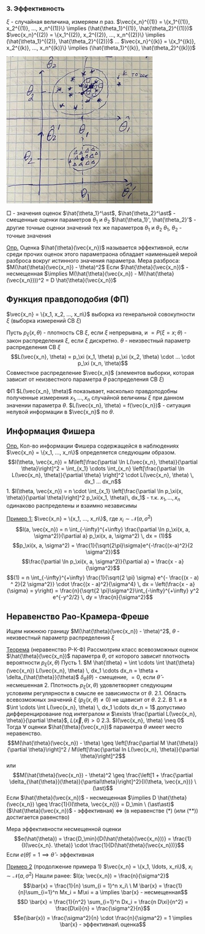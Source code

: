 ### 3. Эффективность
$\xi$ - случайная величина, измеряем $n$ раз.
$\vec{x_n}^{(1)} = \{x_1^{(1)}, x_2^{(1)}, ..., x_n^{(1)}\} \implies (\hat{\theta_1}^{(1)}, \hat{\theta_2}^{(1)})$
$\vec{x_n}^{(2)} = \{x_1^{(2)}, x_2^{(2)}, ..., x_n^{(2)}\} \implies (\hat{\theta_1}^{(2)}, \hat{\theta_2}^{(2)})$
...
$\vec{x_n}^{(k)} = \{x_1^{(k)}, x_2^{(k)}, ..., x_n^{(k)}\} \implies (\hat{\theta_1}^{(k)}, \hat{\theta_2}^{(k)})$

![](/mathstat/lecture2/image1.jpg)

□ - значения оценок
    $\hat{\theta_1}^\ast$, $\hat{\theta_2}^\ast$ - смещенные оценки параметров $\theta_1$ и $\theta_2$
    $\hat{\theta_1}', \hat{\theta_2}'$ - другие точные оценки значений тех же параметров $\theta_1$ и $\theta_2$
    $\theta_1$, $\theta_2$ - точные значения

<u>Опр.</u> Оценка $\hat{\theta}(\vec{x_n})$ называется эффективной, если среди прочих оценок этого параметраона обладает наименьшей мерой разброса вокруг истинного значения параметра.
    Мера разброса: $M(\hat{\theta}(\vec{x_n}) - \theta)^2$
    Если $\hat{\theta}(\vec{x_n})$ - несмещенная $\implies M(\hat{\theta}(\vec{x_n}) - M(\hat{\theta}(\vec{x_n})))^2 = D \hat{\theta}(\vec{x_n})$

## Функция правдоподобия (ФП)
$\vec{x_n} = \{x_1, x_2, ..., x_n\}$ выборка из генеральной совокупности $\xi$ (выборка измерений СВ $\xi$)

Пусть $p_\xi(x, \theta)$ - плотность СВ $\xi$, если $\xi$ непрерывна, и $=P(\xi=x; \theta)$ - закон распределения $\xi$, если $\xi$ дискретно.
    $\theta$ - неизвестный параметр распределения СВ $\xi$
    $$L(\vec{x_n}, \theta) = p_\xi (x_1, \theta) p_\xi (x_2, \theta) \cdot ... \cdot p_\xi (x_n, \theta)$$
    Совместное распределение $\vec{x_n}$ (элементов выборки, которая зависит от неизвестного параметра $\theta$ распределения СВ $\xi$)

ФП $L(\vec{x_n}, \theta)$ показывает, насколько правдоподобны полученные измерения $x_1, ..., x_n$ случайной величины $\xi$ при данном значении параметра $\theta$.
    $L(\vec{x_n}, \theta) = f(\vec{x_n})$ - ситуация нелувой информации в $\vec{x_n}$ по $\theta$.

## Информация Фишера
<u>Опр.</u> Кол-во информации Фишера содержащейся в наблюдениях $\vec{x_n} = \{x_1, ..., x_n\}$ определяется следующим образом.
    $$I(\theta, \vec{x_n}) = M\left[\frac{\partial \ln L(\vec{x_n}, \theta)}{\partial \theta}\right]^2 = \int_{x_1} \cdots \int_{x_n} \left[\frac{\partial \ln L(\vec{x_n}, \theta)}{\partial \theta} \right]^2 \cdot L(\vec{x_n}, \theta) \, dx_1 ... dx_n$$
    1. $I(\theta, \vec{x_n}) = n \cdot \int_{x_1}  \left[\frac{\partial \ln p_\xi(x, \theta)}{\partial \theta}\right]^2 p_\xi(x_1, \theta)\, dx_1$ - т.к. $x_1, ..., x_n$ одинаково распределены и взаимно независимы

<u>Пример 1:</u>
    $\vec{x_n} = \{x_1, ..., x_n\}$, где $x_i \sim \mathcal{N}(a, \sigma^2)$
    $$I(a, \vec{x_n}) = n \int_{-\infty}^{+\infty} \frac{\partial \ln p_\xi(x, a, \sigma^2)}{\partial a} p_\xi(x, a, \sigma^2) \, dx = (1)$$
    $$p_\xi(x, a, \sigma^2) = \frac{1}{\sqrt{2\pi}\sigma}e^{-\frac{(x-a)^2}{2 \sigma^2}}$$
    $$\frac{\partial \ln p_\xi(x, a, \sigma^2)}{\partial a} = \frac{x - a}{\sigma^2}$$
    $$(1) = n \int_{-\infty}^{+\infty} \frac{1}{\sqrt{2 \pi} \sigma} e^{- \frac{(x - a) ^ 2}{2 \sigma^2}} \cdot \frac{(x - a)^2}{\sigma^4} \, dx = \left(\frac{x - a}{\sigma} = y\right) = \frac{n}{\sqrt{2 \pi}\sigma^2}\int_{-\infty}^{+\infty} y^2 e^{-y^2/2} \, dy = \frac{n}{\sigma^2}$$

## Неравенство Рао-Крамера-Фреше
Ищем нижнюю границу $M(\hat{\theta}(\vec{x_n}) - \theta)^2$, $\theta$ - неизвестный параметр распределения $\xi$

<u>Теорема</u> (неравенство Р-К-Ф)
    Рассмотрим класс всевозможных оценок $\hat{\theta}(\vec{x_n})$ параметра $\theta$, от которого зависит плотность вероятности $p_\xi(x, \theta)$
    Пусть
    1. $M \hat{\theta} = \int \cdots \int \hat{\theta}(\vec{x_n}) L(\vec{x_n}, \theta) \, dx_1 \cdots dx_n = \theta + \delta_{\hat{\theta}}(\theta)$
    $\delta_{\hat{\theta}}(\theta)$ - смещение, $= 0$, если $\hat{\theta}$ - несмешенная
    2. Плотность $p_\xi(x, \theta)$ удовлетворяет следующим условиям регулярности в смысле ее зависимости от $\theta$.
    2.1. Область всевозможных значений $\xi$ ($p_\xi(x, \theta) \neq 0$) не щависит от $\theta$.
    2.2. В 1. и в $\int \cdots \int L(\vec{x_n}, \theta) \, dx_1 \cdots dx_n = 1$ допустимо дифференцирование под интегралом и $\exists \frac{\partial L(\vec{x_n}, \theta)}{\partial \theta}$, $L(\vec{x}, \theta) > 0$
    2.3. $I(\vec{x_n}, \theta) \neq 0$
    Тогда $\forall$ оценки $\hat{\theta}(\vec{x_n})$ параметра $\theta$ имеет место неравенство.
    $$M(\hat{\theta}(\vec{x_n}) - \theta) \geq \left[\frac{\partial M \hat{\theta}}{\partial \theta}\right]^2 / M\left[\frac{\partial ln L(\vec{x_n}, \theta)}{\partial \theta}\right]^2$$ или
    $$M(\hat{\theta}(\vec{x_n}) - \theta)^2 \geq \frac{\left[1 + \frac{\partial \delta_{\hat{\theta}}(\theta)}{\partial\theta}\right]^2}{I(\theta, \vec{x_n})} \ (\ast)$$
    Если $\hat{\theta}(\vec{x_n})$ - несмещенная $\implies D \hat{\theta}(\vec{x_n}) \geq \frac{1}{I(\theta, \vec{x_n})} = D_\min \ (\ast\ast)$
    ($\hat{\theta}(\vec{x_n})$ - эффективная) $\iff$ (в неравенстве $(\ast)$ (или $(\ast\ast)$) достигается равенство)

Мера эффективности несмещенной оценки
    $$e(\hat{\theta}) = \frac{D_\min}{D(\hat{\theta}(\vec{x_n}))} = \frac{1}{I(\vec{x_n}. \theta)} \cdot \frac{1}{D(\hat{\theta}(\vec{x_n}))}$$
    Если $e(\hat{\theta}) = 1 \implies \hat{\theta}$ - эффективная

<u>Пример 2</u> (продолжение примера 1)
    $\vec{x_n} = \{x_1, \ldots, x_n\}$, $x_i \sim \mathcal{N}(a, \sigma^2)$
    Нашли ранее: $I(a; \vec{x_n}) = \frac{n}{\sigma^2}$
    $$\bar{x} = \frac{1}{n} \sum_{i = 1}^n x_i\ \ M \bar{x} = \frac{1}{n}\sum_{i=1}^n Mx_i = M\xi = a \implies \bar{x} - несмещенная$$
    $$D \bar{x} = \frac{1}{n^2} \sum_{i=1}^n Dx_i = \frac{n D\xi}{n^2} = \frac{D\xi}{n} = \frac{\sigma^2}{n}$$
    $$e(\bar{x}) = \frac{\sigma^2}{n} \cdot \frac{n}{\sigma^2} = 1 \implies \bar{x} - эффективная\ оценка$$
